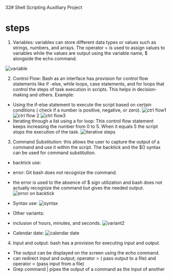 32# Shell Scripting Auxilliary Project
# steps
1. Variables: variables can store different data types or values such as strings, numbers, and arrays. The operator = is used to assign values  to variables while the values are output using the variable name, $ alongside the echo command.
   
![variable](https://github.com/koleshky1/fajana.kb.pbl/assets/44333161/198e6135-e1ee-4f06-a072-bb298cb15d85)

2. Control Flow: Bash as an interface has provision for control flow statements like if -else, while loops, case statements, and for loops that control the steps of task execution in scripts. This helps in decision-making and others. Example:
-  Using the if-else statement to execute the script based on certain conditions ( check if a number is positive, negative, or zero).
![ctrl flow1](https://github.com/koleshky1/fajana.kb.pbl/assets/44333161/f8afb3e7-c52d-45a4-b200-8f5f67f8c704)
![ctrl flow 2](https://github.com/koleshky1/fajana.kb.pbl/assets/44333161/b533334b-d121-47cd-b246-5687705d391d)
![ctrl flow3](https://github.com/koleshky1/fajana.kb.pbl/assets/44333161/5729b1c0-9d44-4c7f-9e70-271fbbc93392)
- Iterating through a list using a for loop: This control flow statement keeps increasing the number from 0 to 5. When it equals 5 the script stops the execution of the task.
![iterative steps](https://github.com/koleshky1/fajana.kb.pbl/assets/44333161/7c9fd274-4274-422e-be46-0c9f2e39992f)

3. Command Substitution: this allows the user to capture the output of a command and use it within the script. The backtick and the $() syntax can be used for command substitution.
- backtick use:
-  error: Git bash does not recognize the command.
-   the error is used to the absence of $ sign utilization and bash does not actually recognize the command but gives the needed output.
  ![error on backtick](https://github.com/koleshky1/fajana.kb.pbl/assets/44333161/f5d5fd19-4eca-4c79-be45-738bf9c4f227)
- Syntax use:
![syntax](https://github.com/koleshky1/fajana.kb.pbl/assets/44333161/b445be8c-6857-4813-9d44-e1dc1879b6f6)

- Other variants:
-  inclusion of hours, minutes, and seconds.
![variant2](https://github.com/koleshky1/fajana.kb.pbl/assets/44333161/38377dd8-040d-4d53-810f-7f97d9280e98) 
-  Calendar date:
![calendar date](https://github.com/koleshky1/fajana.kb.pbl/assets/44333161/8d30eea5-5085-4f29-ab37-f9a0ccb6c35c)
4. Input and output: bash has a provision for executing input and output.
-  The output can be displayed on the screen using the echo command.
-  can redirect input and output; operator > ( pass output to a file) and operator < (pass input from a file)
-   Grep command | pipes the output of a command as the input of another




